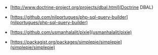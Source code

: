 - [http://www.doctrine-project.org/projects/dbal.html](Doctrine DBAL)
- [https://github.com/nilportugues/php-sql-query-builder](nilportugues/php-sql-query-builder)
- [https://github.com/usmanhalalit/pixie](usmanhalalit/pixie)

- [https://packagist.org/packages/simplepie/simplepie](simplepie/simplepie)
